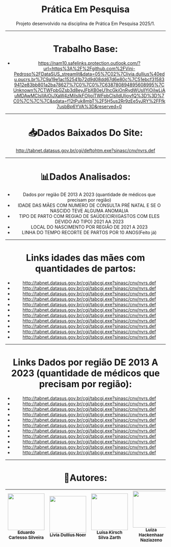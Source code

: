 <div align="center">

# Prática Em Pesquisa

Projeto desenvolvido na disciplina de Prática Em Pesquisa 2025/1.

---
# Trabalho Base:
- https://nam10.safelinks.protection.outlook.com/?url=https%3A%2F%2Fgithub.com%2FVini-Pedroso%2FDataSUS_streamlit&data=05%7C02%7Clivia.dullius%40edu.pucrs.br%7C9a19e1ac152541b72d9d08dd67d6e80c%7C51ebcf315839412e83bb801a2ba78627%7C0%7C0%7C638780894895608995%7CUnknown%7CTWFpbGZsb3d8eyJFbXB0eU1hcGkiOnRydWUsIlYiOiIwLjAuMDAwMCIsIlAiOiJXaW4zMiIsIkFOIjoiTWFpbCIsIldUIjoyfQ%3D%3D%7C0%7C%7C%7C&sdata=f12tPuk8mbT%2F5H5us2Rr9zEe5yJRY%2FFfk7usbBp6YVA%3D&reserved=0

---

# 📥Dados Baixados Do Site:
http://tabnet.datasus.gov.br/cgi/deftohtm.exe?sinasc/cnv/nvrs.def

---
# 📊Dados Analisados:
- Dados por região DE 2013 A 2023 (quantidade de médicos que precisam por região)
- IDADE DAS MÃES COM NUMERO DE CONSULTA PRÉ NATAL E SE O NASCIDO TEVE ALGUMA ANOMALIA
- TIPO DE PARTO COM REGIAO DE SAÚDE(CIR)(GASTOS COM ELES DEVIDO AO TIPO) 2021 AA 2023
- LOCAL DO NASCIMENTO POR REGIÃO DE 2021 A 2023
- LINHA DO TEMPO RECORTE DE PARTOS POR 10 ANOS(Feito já)
---
# Links idades das mães com quantidades de partos:
- http://tabnet.datasus.gov.br/cgi/tabcgi.exe?sinasc/cnv/nvrs.def
- http://tabnet.datasus.gov.br/cgi/tabcgi.exe?sinasc/cnv/nvrs.def
- http://tabnet.datasus.gov.br/cgi/tabcgi.exe?sinasc/cnv/nvrs.def
- http://tabnet.datasus.gov.br/cgi/tabcgi.exe?sinasc/cnv/nvrs.def
- http://tabnet.datasus.gov.br/cgi/tabcgi.exe?sinasc/cnv/nvrs.def 
- http://tabnet.datasus.gov.br/cgi/tabcgi.exe?sinasc/cnv/nvrs.def
- http://tabnet.datasus.gov.br/cgi/tabcgi.exe?sinasc/cnv/nvrs.def
- http://tabnet.datasus.gov.br/cgi/tabcgi.exe?sinasc/cnv/nvrs.def
- http://tabnet.datasus.gov.br/cgi/tabcgi.exe?sinasc/cnv/nvrs.def
- http://tabnet.datasus.gov.br/cgi/tabcgi.exe?sinasc/cnv/nvrs.def
- http://tabnet.datasus.gov.br/cgi/tabcgi.exe?sinasc/cnv/nvrs.def
---
 # Links Dados por região DE 2013 A 2023 (quantidade de médicos que precisam por região):
- http://tabnet.datasus.gov.br/cgi/tabcgi.exe?sinasc/cnv/nvrs.def
- http://tabnet.datasus.gov.br/cgi/tabcgi.exe?sinasc/cnv/nvrs.def
- http://tabnet.datasus.gov.br/cgi/tabcgi.exe?sinasc/cnv/nvrs.def
- http://tabnet.datasus.gov.br/cgi/tabcgi.exe?sinasc/cnv/nvrs.def
- http://tabnet.datasus.gov.br/cgi/tabcgi.exe?sinasc/cnv/nvrs.def
- http://tabnet.datasus.gov.br/cgi/tabcgi.exe?sinasc/cnv/nvrs.def
- http://tabnet.datasus.gov.br/cgi/tabcgi.exe?sinasc/cnv/nvrs.def
- http://tabnet.datasus.gov.br/cgi/tabcgi.exe?sinasc/cnv/nvrs.def
- http://tabnet.datasus.gov.br/cgi/tabcgi.exe?sinasc/cnv/nvrs.def
- http://tabnet.datasus.gov.br/cgi/tabcgi.exe?sinasc/cnv/nvrs.def
- http://tabnet.datasus.gov.br/cgi/tabcgi.exe?sinasc/cnv/nvrs.def
 
---
# 👥Autores:
| [<img loading="lazy" src="https://avatars.githubusercontent.com/u/125413722?v=4" width="115"><br><sub>Eduardo Carlesso Silveira</sub>](https://github.com/EduardoCarlesso) | [<img loading="lazy" src="https://avatars.githubusercontent.com/u/180198942?v=4" width="115"><br><sub>Livia Dullius Noer</sub>](https://github.com/lividullius) | [<img loading="lazy" src="https://avatars.githubusercontent.com/u/177578538?v=4" width="115"><br><sub>Luísa Kirsch Silva Zarth</sub>](https://github.com/LuisaZarth) | [<img loading="lazy" src="https://avatars.githubusercontent.com/u/142232479?v=4" width="115"><br><sub>Luiza Hackenhaar Naziazeno</sub>](https://github.com/luizahackenhaarnaziazeno) |
| :----------------------------------------------------------------------------------------------------------------------------------: | :------------------------------------------------------------------------------------------------------------------------------------: | :---------------------------------------------------------------------------------------------------------------------------------------------: | :----------------------------------------------------------------------------------------------------------------------------------------------------------------------: |
